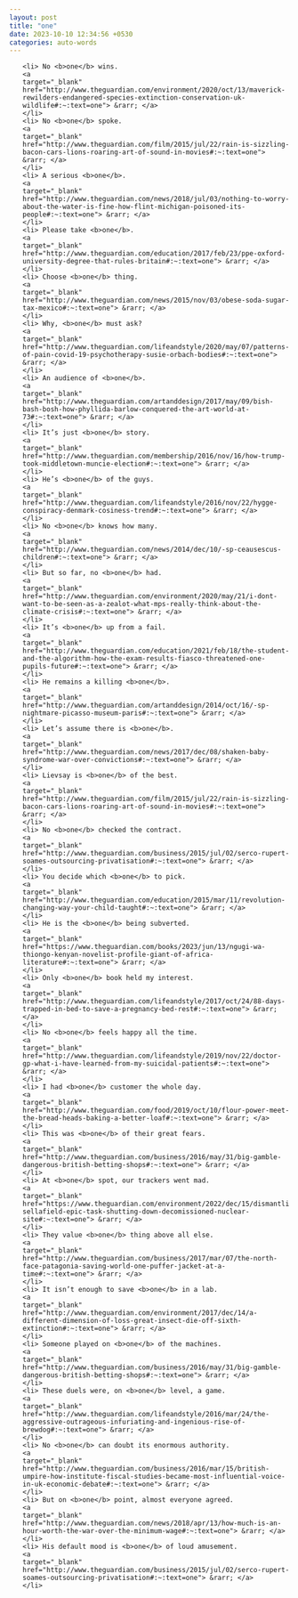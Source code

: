 ```yaml
---
layout: post
title: "one"
date: 2023-10-10 12:34:56 +0530
categories: auto-words
---
```

<ol>

    <li> No <b>one</b> wins.
    <a 
    target="_blank" 
    href="http://www.theguardian.com/environment/2020/oct/13/maverick-rewilders-endangered-species-extinction-conservation-uk-wildlife#:~:text=one"> &rarr; </a>
    </li>
    <li> No <b>one</b> spoke.
    <a 
    target="_blank" 
    href="http://www.theguardian.com/film/2015/jul/22/rain-is-sizzling-bacon-cars-lions-roaring-art-of-sound-in-movies#:~:text=one"> &rarr; </a>
    </li>
    <li> A serious <b>one</b>.
    <a 
    target="_blank" 
    href="http://www.theguardian.com/news/2018/jul/03/nothing-to-worry-about-the-water-is-fine-how-flint-michigan-poisoned-its-people#:~:text=one"> &rarr; </a>
    </li>
    <li> Please take <b>one</b>.
    <a 
    target="_blank" 
    href="http://www.theguardian.com/education/2017/feb/23/ppe-oxford-university-degree-that-rules-britain#:~:text=one"> &rarr; </a>
    </li>
    <li> Choose <b>one</b> thing.
    <a 
    target="_blank" 
    href="http://www.theguardian.com/news/2015/nov/03/obese-soda-sugar-tax-mexico#:~:text=one"> &rarr; </a>
    </li>
    <li> Why, <b>one</b> must ask?
    <a 
    target="_blank" 
    href="http://www.theguardian.com/lifeandstyle/2020/may/07/patterns-of-pain-covid-19-psychotherapy-susie-orbach-bodies#:~:text=one"> &rarr; </a>
    </li>
    <li> An audience of <b>one</b>.
    <a 
    target="_blank" 
    href="http://www.theguardian.com/artanddesign/2017/may/09/bish-bash-bosh-how-phyllida-barlow-conquered-the-art-world-at-73#:~:text=one"> &rarr; </a>
    </li>
    <li> It’s just <b>one</b> story.
    <a 
    target="_blank" 
    href="http://www.theguardian.com/membership/2016/nov/16/how-trump-took-middletown-muncie-election#:~:text=one"> &rarr; </a>
    </li>
    <li> He’s <b>one</b> of the guys.
    <a 
    target="_blank" 
    href="http://www.theguardian.com/lifeandstyle/2016/nov/22/hygge-conspiracy-denmark-cosiness-trend#:~:text=one"> &rarr; </a>
    </li>
    <li> No <b>one</b> knows how many.
    <a 
    target="_blank" 
    href="http://www.theguardian.com/news/2014/dec/10/-sp-ceausescus-children#:~:text=one"> &rarr; </a>
    </li>
    <li> But so far, no <b>one</b> had.
    <a 
    target="_blank" 
    href="http://www.theguardian.com/environment/2020/may/21/i-dont-want-to-be-seen-as-a-zealot-what-mps-really-think-about-the-climate-crisis#:~:text=one"> &rarr; </a>
    </li>
    <li> It’s <b>one</b> up from a fail.
    <a 
    target="_blank" 
    href="http://www.theguardian.com/education/2021/feb/18/the-student-and-the-algorithm-how-the-exam-results-fiasco-threatened-one-pupils-future#:~:text=one"> &rarr; </a>
    </li>
    <li> He remains a killing <b>one</b>.
    <a 
    target="_blank" 
    href="http://www.theguardian.com/artanddesign/2014/oct/16/-sp-nightmare-picasso-museum-paris#:~:text=one"> &rarr; </a>
    </li>
    <li> Let’s assume there is <b>one</b>.
    <a 
    target="_blank" 
    href="http://www.theguardian.com/news/2017/dec/08/shaken-baby-syndrome-war-over-convictions#:~:text=one"> &rarr; </a>
    </li>
    <li> Lievsay is <b>one</b> of the best.
    <a 
    target="_blank" 
    href="http://www.theguardian.com/film/2015/jul/22/rain-is-sizzling-bacon-cars-lions-roaring-art-of-sound-in-movies#:~:text=one"> &rarr; </a>
    </li>
    <li> No <b>one</b> checked the contract.
    <a 
    target="_blank" 
    href="http://www.theguardian.com/business/2015/jul/02/serco-rupert-soames-outsourcing-privatisation#:~:text=one"> &rarr; </a>
    </li>
    <li> You decide which <b>one</b> to pick.
    <a 
    target="_blank" 
    href="http://www.theguardian.com/education/2015/mar/11/revolution-changing-way-your-child-taught#:~:text=one"> &rarr; </a>
    </li>
    <li> He is the <b>one</b> being subverted.
    <a 
    target="_blank" 
    href="https://www.theguardian.com/books/2023/jun/13/ngugi-wa-thiongo-kenyan-novelist-profile-giant-of-africa-literature#:~:text=one"> &rarr; </a>
    </li>
    <li> Only <b>one</b> book held my interest.
    <a 
    target="_blank" 
    href="http://www.theguardian.com/lifeandstyle/2017/oct/24/88-days-trapped-in-bed-to-save-a-pregnancy-bed-rest#:~:text=one"> &rarr; </a>
    </li>
    <li> No <b>one</b> feels happy all the time.
    <a 
    target="_blank" 
    href="http://www.theguardian.com/lifeandstyle/2019/nov/22/doctor-gp-what-i-have-learned-from-my-suicidal-patients#:~:text=one"> &rarr; </a>
    </li>
    <li> I had <b>one</b> customer the whole day.
    <a 
    target="_blank" 
    href="http://www.theguardian.com/food/2019/oct/10/flour-power-meet-the-bread-heads-baking-a-better-loaf#:~:text=one"> &rarr; </a>
    </li>
    <li> This was <b>one</b> of their great fears.
    <a 
    target="_blank" 
    href="http://www.theguardian.com/business/2016/may/31/big-gamble-dangerous-british-betting-shops#:~:text=one"> &rarr; </a>
    </li>
    <li> At <b>one</b> spot, our trackers went mad.
    <a 
    target="_blank" 
    href="https://www.theguardian.com/environment/2022/dec/15/dismantling-sellafield-epic-task-shutting-down-decomissioned-nuclear-site#:~:text=one"> &rarr; </a>
    </li>
    <li> They value <b>one</b> thing above all else.
    <a 
    target="_blank" 
    href="http://www.theguardian.com/business/2017/mar/07/the-north-face-patagonia-saving-world-one-puffer-jacket-at-a-time#:~:text=one"> &rarr; </a>
    </li>
    <li> It isn’t enough to save <b>one</b> in a lab.
    <a 
    target="_blank" 
    href="http://www.theguardian.com/environment/2017/dec/14/a-different-dimension-of-loss-great-insect-die-off-sixth-extinction#:~:text=one"> &rarr; </a>
    </li>
    <li> Someone played on <b>one</b> of the machines.
    <a 
    target="_blank" 
    href="http://www.theguardian.com/business/2016/may/31/big-gamble-dangerous-british-betting-shops#:~:text=one"> &rarr; </a>
    </li>
    <li> These duels were, on <b>one</b> level, a game.
    <a 
    target="_blank" 
    href="http://www.theguardian.com/lifeandstyle/2016/mar/24/the-aggressive-outrageous-infuriating-and-ingenious-rise-of-brewdog#:~:text=one"> &rarr; </a>
    </li>
    <li> No <b>one</b> can doubt its enormous authority.
    <a 
    target="_blank" 
    href="http://www.theguardian.com/business/2016/mar/15/british-umpire-how-institute-fiscal-studies-became-most-influential-voice-in-uk-economic-debate#:~:text=one"> &rarr; </a>
    </li>
    <li> But on <b>one</b> point, almost everyone agreed.
    <a 
    target="_blank" 
    href="http://www.theguardian.com/news/2018/apr/13/how-much-is-an-hour-worth-the-war-over-the-minimum-wage#:~:text=one"> &rarr; </a>
    </li>
    <li> His default mood is <b>one</b> of loud amusement.
    <a 
    target="_blank" 
    href="http://www.theguardian.com/business/2015/jul/02/serco-rupert-soames-outsourcing-privatisation#:~:text=one"> &rarr; </a>
    </li>